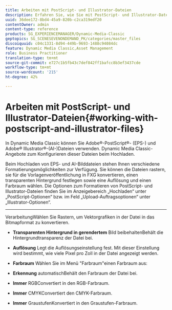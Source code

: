 ```yaml
---
title: Arbeiten mit PostScript- und Illustrator-Dateien
description: Erfahren Sie, wie Sie mit PostScript- und Illustrator-Dateien arbeiten können.
uuid: 36dee172-8bd4-45a9-820b-c2ca319edf20
contentOwner: admin
content-type: reference
products: SG_EXPERIENCEMANAGER/Dynamic-Media-Classic
geptopics: SG_SCENESEVENONDEMAND_PK/categories/master_files
discoiquuid: c04c1331-8d94-449b-9693-1488c94084dc
feature: Dynamic Media Classic,Asset Management
role: Business Practitioner
translation-type: tm+mt
source-git-commit: e727c1b5fb43c7def842ff1bafcc8b3ef3437cde
workflow-type: tm+mt
source-wordcount: '215'
ht-degree: 42%

---
```



# Arbeiten mit PostScript- und Illustrator-Dateien{#working-with-postscript-and-illustrator-files}

In Dynamic Media Classic können Sie Adobe®-PostScript®- (EPS-) und Adobe® Illustrator®-(AI-)Dateien verwenden. Dynamic Media Classic-Angebote zum Konfigurieren dieser Dateien beim Hochladen.

Beim Hochladen von EPS- und AI-Bilddateien stehen Ihnen verschiedene Formatierungsmöglichkeiten zur Verfügung. Sie können die Dateien rastern, sie für die Vorlagenveröffentlichung in FXG konvertieren, einen transparenten Hintergrund festlegen sowie eine Auflösung und einen Farbraum wählen. Die Optionen zum Formatieren von PostScript- und Illustrator-Dateien finden Sie im Anzeigebereich „Hochladen“ unter „PostScript-Optionen“ bzw. im Feld „Upload-Auftragsoptionen“ unter „Illustrator-Optionen“.

* ****
VerarbeitungWählen Sie Rastern, um Vektorgrafiken in der Datei in das Bitmapformat zu konvertieren.

* **Transparenten Hintergrund in gerendertem**
Bild beibehaltenBehält die Hintergrundtransparenz der Datei bei.

* **Auflösung**
Legt die Auflösungseinstellung fest. Mit dieser Einstellung wird bestimmt, wie viele Pixel pro Zoll in der Datei angezeigt werden.

* **Farbraum**
Wählen Sie im Menü &quot;Farbraum&quot;einen Farbraum aus:

* **Erkennung**
automatischBehält den Farbraum der Datei bei.

* **Immer**
RGBConvertiert in den RGB-Farbraum.

* **Immer**
CMYKConvertiert den CMYK-Farbraum.

* **Immer**
GraustufenKonvertiert in den Graustufen-Farbraum.
